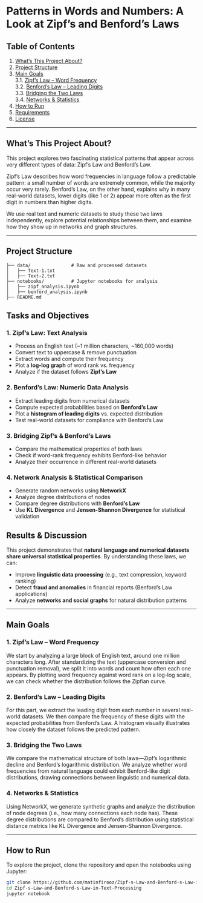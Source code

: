 # Patterns in Words and Numbers: A Look at Zipf’s and Benford’s Laws

## Table of Contents

1. [What’s This Project About?](#whats-this-project-about)  
2. [Project Structure](#project-structure)  
3. [Main Goals](#main-goals)  
   3.1. [Zipf’s Law – Word Frequency](#1-zipfs-law--word-frequency)  
   3.2. [Benford’s Law – Leading Digits](#2-benfords-law--leading-digits)  
   3.3. [Bridging the Two Laws](#3-bridging-the-two-laws)  
   3.4. [Networks & Statistics](#4-networks--statistics)  
4. [How to Run](#how-to-run)  
5. [Requirements](#requirements)  
6. [License](#license)

---

## What’s This Project About?

This project explores two fascinating statistical patterns that appear across very different types of data: Zipf’s Law and Benford’s Law.

Zipf’s Law describes how word frequencies in language follow a predictable pattern: a small number of words are extremely common, while the majority occur very rarely. Benford’s Law, on the other hand, explains why in many real-world datasets, lower digits (like 1 or 2) appear more often as the first digit in numbers than higher digits.

We use real text and numeric datasets to study these two laws independently, explore potential relationships between them, and examine how they show up in networks and graph structures.

---

## **Project Structure**
```
├── data/               # Raw and processed datasets
│   ├── Text-1.txt     
│   ├── Text-2.txt      
├── notebooks/          # Jupyter notebooks for analysis
│   ├── zipf_analysis.ipynb  
│   ├── benford_analysis.ipynb  
├── README.md           
```

## **Tasks and Objectives**
### **1. Zipf’s Law: Text Analysis**
- Process an English text (~1 million characters, ~160,000 words)
- Convert text to uppercase & remove punctuation
- Extract words and compute their frequency
- Plot a **log-log graph** of word rank vs. frequency
- Analyze if the dataset follows **Zipf’s Law**

### **2. Benford’s Law: Numeric Data Analysis**
- Extract leading digits from numerical datasets
- Compute expected probabilities based on **Benford’s Law**
- Plot a **histogram of leading digits** vs. expected distribution
- Test real-world datasets for compliance with Benford’s Law

### **3. Bridging Zipf’s & Benford’s Laws**
- Compare the mathematical properties of both laws
- Check if word-rank frequency exhibits Benford-like behavior
- Analyze their occurrence in different real-world datasets

### **4. Network Analysis & Statistical Comparison**
- Generate random networks using **NetworkX**
- Analyze degree distributions of nodes
- Compare degree distributions with **Benford’s Law**
- Use **KL Divergence** and **Jensen-Shannon Divergence** for statistical validation

## **Results & Discussion**
This project demonstrates that **natural language and numerical datasets share universal statistical properties**. By understanding these laws, we can:
- Improve **linguistic data processing** (e.g., text compression, keyword ranking)
- Detect **fraud and anomalies** in financial reports (Benford’s Law applications)
- Analyze **networks and social graphs** for natural distribution patterns


---

## Main Goals

### 1. Zipf’s Law – Word Frequency

We start by analyzing a large block of English text, around one million characters long. After standardizing the text (uppercase conversion and punctuation removal), we split it into words and count how often each one appears. By plotting word frequency against word rank on a log-log scale, we can check whether the distribution follows the Zipfian curve.

### 2. Benford’s Law – Leading Digits

For this part, we extract the leading digit from each number in several real-world datasets. We then compare the frequency of these digits with the expected probabilities from Benford’s Law. A histogram visually illustrates how closely the dataset follows the predicted pattern.

### 3. Bridging the Two Laws

We compare the mathematical structure of both laws—Zipf’s logarithmic decline and Benford’s logarithmic distribution. We analyze whether word frequencies from natural language could exhibit Benford-like digit distributions, drawing connections between linguistic and numerical data.

### 4. Networks & Statistics

Using NetworkX, we generate synthetic graphs and analyze the distribution of node degrees (i.e., how many connections each node has). These degree distributions are compared to Benford’s distribution using statistical distance metrics like KL Divergence and Jensen-Shannon Divergence.

---

## How to Run

To explore the project, clone the repository and open the notebooks using Jupyter:

```bash
git clone https://github.com/matinfirooz/Zipf-s-Law-and-Benford-s-Law-in-Text-Processing.git
cd Zipf-s-Law-and-Benford-s-Law-in-Text-Processing
jupyter notebook
